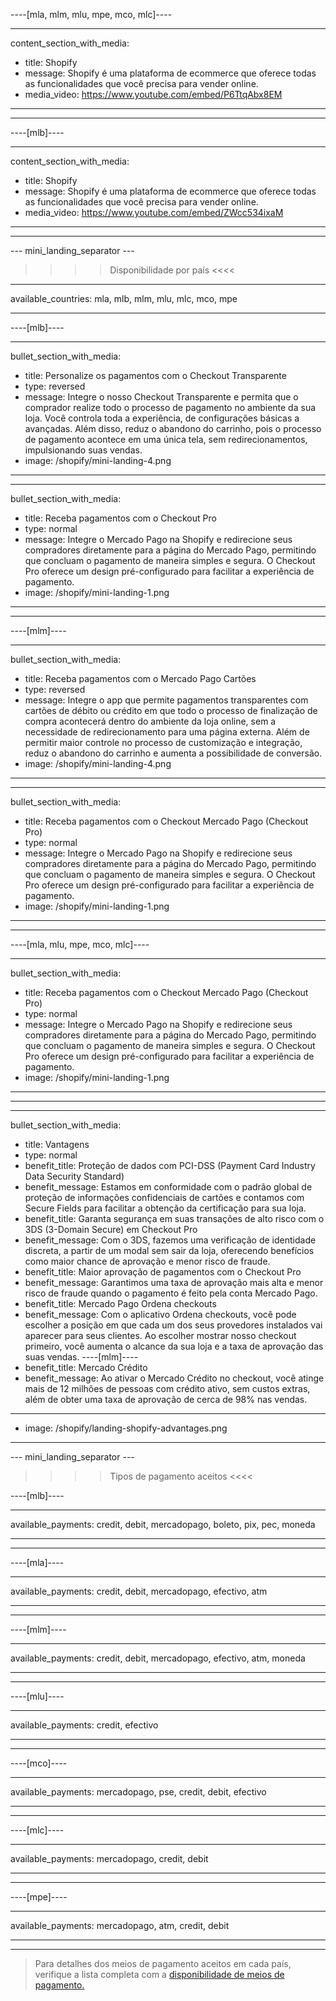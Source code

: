 ----[mla, mlm, mlu, mpe, mco, mlc]----

---
content_section_with_media: 
 - title: Shopify
 - message: Shopify é uma plataforma de ecommerce que oferece todas as funcionalidades que você precisa para vender online.
 - media_video: https://www.youtube.com/embed/P6TtqAbx8EM
---

------------

----[mlb]----

---
content_section_with_media: 
 - title: Shopify
 - message: Shopify é uma plataforma de ecommerce que oferece todas as funcionalidades que você precisa para vender online.
 - media_video: https://www.youtube.com/embed/ZWcc534ixaM
---

------------

--- mini_landing_separator ---

>>>> Disponibilidade por país <<<<
---
available_countries: mla, mlb, mlm, mlu, mlc, mco, mpe

---

----[mlb]----

---
bullet_section_with_media: 
 - title: Personalize os pagamentos com o Checkout Transparente
 - type: reversed
 - message: Integre o nosso Checkout Transparente e permita que o comprador realize todo o processo de pagamento no ambiente da sua loja. Você controla toda a experiência, de configurações básicas a avançadas. Além disso, reduz o abandono do carrinho, pois o processo de pagamento acontece em uma única tela, sem redirecionamentos, impulsionando suas vendas.
 - image: /shopify/mini-landing-4.png
---

---
bullet_section_with_media: 
 - title: Receba pagamentos com o Checkout Pro
 - type: normal
 - message: Integre o Mercado Pago na Shopify e redirecione seus compradores diretamente para a página do Mercado Pago, permitindo que concluam o pagamento de maneira simples e segura. O Checkout Pro oferece um design pré-configurado para facilitar a experiência de pagamento.
 - image: /shopify/mini-landing-1.png
---

------------

----[mlm]----

---
bullet_section_with_media: 
 - title: Receba pagamentos com o Mercado Pago Cartões
 - type: reversed
 - message: Integre o app que permite pagamentos transparentes com cartões de débito ou crédito em que todo o processo de finalização de compra acontecerá dentro do ambiente da loja online, sem a necessidade de redirecionamento para uma página externa. Além de permitir maior controle no processo de customização e integração, reduz o abandono do carrinho e aumenta a possibilidade de conversão.
 - image: /shopify/mini-landing-4.png
---

---
bullet_section_with_media: 
 - title: Receba pagamentos com o Checkout Mercado Pago (Checkout Pro)
 - type: normal
 - message: Integre o Mercado Pago na Shopify e redirecione seus compradores diretamente para a página do Mercado Pago, permitindo que concluam o pagamento de maneira simples e segura. O Checkout Pro oferece um design pré-configurado para facilitar a experiência de pagamento.
 - image: /shopify/mini-landing-1.png
---

------------

----[mla, mlu, mpe, mco, mlc]----

---
bullet_section_with_media: 
 - title: Receba pagamentos com o Checkout Mercado Pago (Checkout Pro)
 - type: normal
 - message: Integre o Mercado Pago na Shopify e redirecione seus compradores diretamente para a página do Mercado Pago, permitindo que concluam o pagamento de maneira simples e segura. O Checkout Pro oferece um design pré-configurado para facilitar a experiência de pagamento.
 - image: /shopify/mini-landing-1.png
---

------------

---
bullet_section_with_media: 
 - title: Vantagens
 - type: normal
 - benefit_title: Proteção de dados com PCI-DSS (Payment Card Industry Data Security Standard)
 - benefit_message: Estamos em conformidade com o padrão global de proteção de informações confidenciais de cartões e contamos com Secure Fields para facilitar a obtenção da certificação para sua loja.
 - benefit_title: Garanta segurança em suas transações de alto risco com o 3DS (3-Domain Secure) em Checkout Pro 
 - benefit_message: Com o 3DS, fazemos uma verificação de identidade discreta, a partir de um modal sem sair da loja, oferecendo benefícios como maior chance de aprovação e menor risco de fraude.
 - benefit_title: Maior aprovação de pagamentos com o Checkout Pro
 - benefit_message: Garantimos uma taxa de aprovação mais alta e menor risco de fraude quando o pagamento é feito pela conta Mercado Pago.
 - benefit_title: Mercado Pago Ordena checkouts
 - benefit_message: Com o aplicativo Ordena checkouts, você pode escolher a posição em que cada um dos seus provedores instalados vai aparecer para seus clientes. Ao escolher mostrar nosso checkout primeiro, você aumenta o alcance da sua loja e a taxa de aprovação das suas vendas.
 ----[mlm]----
 - benefit_title: Mercado Crédito
 - benefit_message: Ao ativar o Mercado Crédito no checkout, você atinge mais de 12 milhões de pessoas com crédito ativo, sem custos extras, além de obter uma taxa de aprovação de cerca de 98% nas vendas.

 ------------
 - image: /shopify/landing-shopify-advantages.png
---

--- mini_landing_separator ---


>>>> Tipos de pagamento aceitos <<<<

----[mlb]----

---
available_payments: credit, debit, mercadopago, boleto, pix, pec, moneda

---
------------

----[mla]---- 

---
available_payments: credit, debit, mercadopago, efectivo, atm

----
------------

----[mlm]---- 

---
available_payments: credit, debit, mercadopago, efectivo, atm, moneda

----
------------

----[mlu]---- 

---
available_payments: credit, efectivo

----
------------

----[mco]---- 

---
available_payments: mercadopago, pse, credit, debit, efectivo

----
------------

----[mlc]---- 

---
available_payments: mercadopago, credit, debit

----
------------

----[mpe]---- 

---
available_payments: mercadopago, atm, credit, debit

----
------------
> Para detalhes dos meios de pagamento aceitos em cada país, verifique a lista completa com a [disponibilidade de meios de pagamento.](/developers/pt/docs/sales-processing/payment-methods)